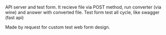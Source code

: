 API server and test form.
It recieve file via POST method, run converter (via wine) and answer with converted file.
Test form test all cycle, like swagger (fast api)

Made by request for custom test web form design.
